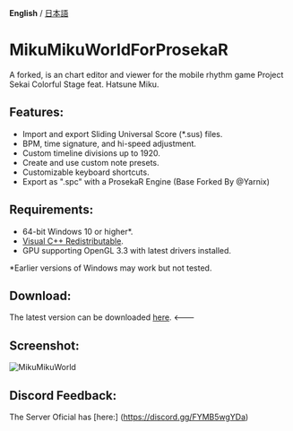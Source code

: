 **English** / [日本語](./README.ja.md)

# MikuMikuWorldForProsekaR
A forked, is an chart editor and viewer for the mobile rhythm game Project Sekai Colorful Stage feat. Hatsune Miku.

## Features:
- Import and export Sliding Universal Score (\*.sus) files.
- BPM, time signature, and hi-speed adjustment.
- Custom timeline divisions up to 1920.
- Create and use custom note presets.
- Customizable keyboard shortcuts.
- Export as ".spc" with a ProsekaR Engine (Base Forked By @Yarnix)

## Requirements:
- 64-bit Windows 10 or higher*.
- [Visual C++ Redistributable](https://aka.ms/vs/17/release/vc_redist.x64.exe).
- GPU supporting OpenGL 3.3 with latest drivers installed.

*Earlier versions of Windows may work but not tested.

## Download:
The latest version can be downloaded [here](https://github.com/Choccodrize/MikuMikuWorld/releases/tag/v3.4.1). <---

## Screenshot:
![MikuMikuWorld](https://github.com/crash5band/MikuMikuWorld/assets/44091782/ba9dbcdf-fa77-4b44-b5e3-2858a283fce0) 

## Discord Feedback:
The Server Oficial has [here:] (https://discord.gg/FYMB5wgYDa)
